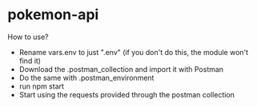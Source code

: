# pokemon-api

How to use?

- Rename vars.env to just ".env" (if you don't do this, the module won't find it)
- Download the .postman_collection and import it with Postman
- Do the same with .postman_environment
- run npm start
- Start using the requests provided through the postman collection

